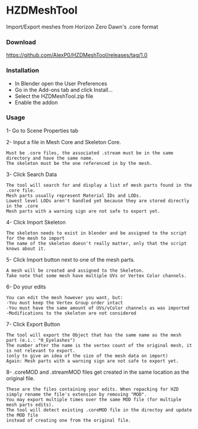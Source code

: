 # HZDMeshTool
Import/Export meshes from Horizon Zero Dawn's .core format

### Download
https://github.com/AlexP0/HZDMeshTool/releases/tag/1.0

### Installation
- In Blender open the User Preferences
- Go in the Add-ons tab and click Install...
- Select the HZDMeshTool.zip file
- Enable the addon

### Usage
1- Go to Scene Properties tab

2- Input a file in Mesh Core and Skeleton Core.
    
    Must be .core files, the associated .stream must be in the same directory and have the same name. 
    The skeleton must be the one referenced in by the mesh.

3- Click Search Data

    The tool will search for and display a list of mesh parts found in the .core file.
    Mesh parts usually represent Material IDs and LODs. 
    Lowest level LODs aren't handled yet because they are stored directly in the .core
    Mesh parts with a warning sign are not safe to export yet.

4- Click Import Skeleton
    
    The skeleton needs to exist in blender and be assigned to the script for the mesh to import
    The name of the skeleton doesn't really matter, only that the script knows about it.

5- Click Import button next to one of the mesh parts.
    
    A mesh will be created and assigned to the Skeleton.
    Take note that some mesh have multiple UVs or Vertex Color channels.

6- Do your edits
    
    You can edit the mesh however you want, but:
    -You must keep the Vertex Group order intact
    -You must have the same amount of UVs/vColor channels as was imported
    -Modifications to the skeleton are not considered
    
7- Click Export Button
    
    The tool will export the Object that has the same name as the mesh part (e.i.: "0_Eyelashes")
    The number after the name is the vertex count of the original mesh, it is not relevant to export. 
    (only to give an idea of the size of the mesh data on import)
    Again: Mesh parts with a warning sign are not safe to export yet.
    
8- .coreMOD and .streamMOD files get created in the same location as the original file.

    These are the files containing your edits. When repacking for HZD simply rename the file's extension by removing "MOD".
    You may export multiple times over the same MOD file (for multiple mesh parts edits).
    The tool will detect existing .coreMOD file in the directoy and update the MOD file 
    instead of creating one from the original file.
